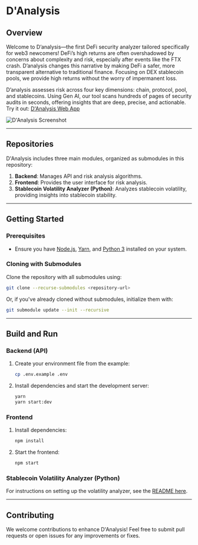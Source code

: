 
# D'Analysis

## Overview
Welcome to D’analysis—the first DeFi security analyzer tailored specifically for web3 newcomers! DeFi’s high returns are often overshadowed by concerns about complexity and risk, especially after events like the FTX crash. D’analysis changes this narrative by making DeFi a safer, more transparent alternative to traditional finance. Focusing on DEX stablecoin pools, we provide high returns without the worry of impermanent loss.

D’analysis assesses risk across four key dimensions: chain, protocol, pool, and stablecoins. Using Gen AI, our tool scans hundreds of pages of security audits in seconds, offering insights that are deep, precise, and actionable. Try it out: [D'Analysis Web App](https://danalysis.vercel.app/)

![D'Analysis Screenshot](https://i.imgur.com/5OWa4kA.png)

---

## Repositories
D'Analysis includes three main modules, organized as submodules in this repository:

1. **Backend**: Manages API and risk analysis algorithms.
2. **Frontend**: Provides the user interface for risk analysis.
3. **Stablecoin Volatility Analyzer (Python)**: Analyzes stablecoin volatility, providing insights into stablecoin stability.

---

## Getting Started

### Prerequisites
- Ensure you have [Node.js](https://nodejs.org/), [Yarn](https://yarnpkg.com/), and [Python 3](https://www.python.org/) installed on your system.

### Cloning with Submodules
Clone the repository with all submodules using:
```bash
git clone --recurse-submodules <repository-url>
```

Or, if you've already cloned without submodules, initialize them with:
```bash
git submodule update --init --recursive
```

---

## Build and Run

### Backend (API)

1. Create your environment file from the example:
   ```bash
   cp .env.example .env
   ```
2. Install dependencies and start the development server:
   ```bash
   yarn
   yarn start:dev
   ```

### Frontend

1. Install dependencies:
   ```bash
   npm install
   ```
2. Start the frontend:
   ```bash
   npm start
   ```

### Stablecoin Volatility Analyzer (Python)
For instructions on setting up the volatility analyzer, see the [README here](https://github.com/stakeunlimited/risk-analysis-volatility/blob/main/README.md).

---

## Contributing
We welcome contributions to enhance D'Analysis! Feel free to submit pull requests or open issues for any improvements or fixes.
